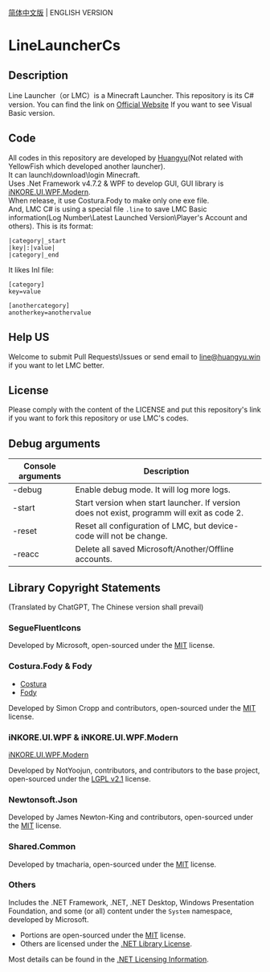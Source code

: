 [简体中文版](https://github.com/IceCreamTeamICT/LineLauncherCs/blob/main/README.md) | ENGLISH VERSION
# LineLauncherCs

## Description
Line Launcher（or LMC）is a Minecraft Launcher. This repository is its C# version. You can find the link on [Official Website](https://line.icecreamteam.win/index-en.html) If you want to see Visual Basic version.

## Code
All codes in this repository are developed by [Huangyu](https://github.com/tmdakm)(Not related with YellowFish which developed another launcher).    
It can launch\download\login Minecraft.    
Uses .Net Framework v4.7.2 & WPF to develop GUI, GUI library is [iNKORE.UI.WPF.Modern](https://github.com/iNKORE-NET/UI.WPF.Modern/).    
When release, it use Costura.Fody to make only one exe file.    
And, LMC C# is using a special file ``.line`` to save LMC Basic information(Log Number\Latest Launched Version\Player's Account and others). This is its format:    
```
|category|_start
|key|:|value|
|category|_end
```
It likes InI file:  
```
[category]
key=value

[anothercategory]
anotherkey=anothervalue
```

## Help US
Welcome to submit Pull Requests\Issues or send email to <line@huangyu.win> if you want to let LMC better.  

## License
Please comply with the content of the LICENSE and put this repository's link if you want to fork this repository or use LMC's codes.

## Debug arguments
| Console arguments         | Description |
| ------------------ | ----------- |
| -debug               | Enable debug mode. It will log more logs.                                 |
| -start <version>   | Start version when start launcher. If version does not exist, programm will exit as code 2.  |
| -reset             | Reset all configuration of LMC, but device-code will not be change.                          |
| -reacc             | Delete all saved Microsoft/Another/Offline accounts.                                         |

## Library Copyright Statements
(Translated by ChatGPT, The Chinese version shall prevail)
### SegueFluentIcons
Developed by Microsoft, open-sourced under the [MIT](https://licenses.nuget.org/MIT) license.

### Costura.Fody & Fody
- [Costura](https://github.com/Fody/Costura)
- [Fody](https://github.com/Fody/Fody)

Developed by Simon Cropp and contributors, open-sourced under the [MIT](https://licenses.nuget.org/MIT) license.

### iNKORE.UI.WPF & iNKORE.UI.WPF.Modern
[iNKORE.UI.WPF.Modern](https://github.com/iNKORE-NET/UI.WPF.Modern/)

Developed by NotYoojun, contributors, and contributors to the base project, open-sourced under the [LGPL v2.1](https://www.gnu.org/licenses/old-licenses/lgpl-2.1.en.html) license.

### Newtonsoft.Json
Developed by James Newton-King and contributors, open-sourced under the [MIT](https://licenses.nuget.org/MIT) license.

### Shared.Common
Developed by tmacharia, open-sourced under the [MIT](https://licenses.nuget.org/MIT) license.

### Others
Includes the .NET Framework, .NET, .NET Desktop, Windows Presentation Foundation, and some (or all) content under the `System` namespace, developed by Microsoft.
- Portions are open-sourced under the [MIT](https://licenses.nuget.org/MIT) license.
- Others are licensed under the [.NET Library License](https://dotnet.microsoft.com/en-us/dotnet_library_license.htm).

Most details can be found in the [.NET Licensing Information](https://github.com/dotnet/core/blob/main/license-information.md).
